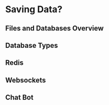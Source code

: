# Saving Data?

## Files and Databases Overview

## Database Types

## Redis

## Websockets

## Chat Bot